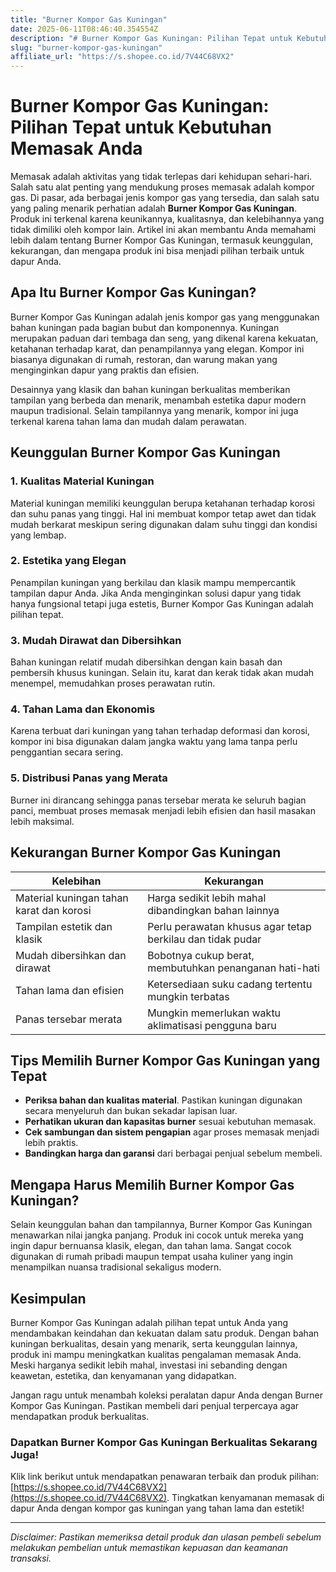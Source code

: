 ```yaml
---
title: "Burner Kompor Gas Kuningan"
date: 2025-06-11T08:46:40.354554Z
description: "# Burner Kompor Gas Kuningan: Pilihan Tepat untuk Kebutuhan Memasak Anda..."
slug: "burner-kompor-gas-kuningan"
affiliate_url: "https://s.shopee.co.id/7V44C68VX2"
---
```

# Burner Kompor Gas Kuningan: Pilihan Tepat untuk Kebutuhan Memasak Anda

Memasak adalah aktivitas yang tidak terlepas dari kehidupan sehari-hari. Salah satu alat penting yang mendukung proses memasak adalah kompor gas. Di pasar, ada berbagai jenis kompor gas yang tersedia, dan salah satu yang paling menarik perhatian adalah **Burner Kompor Gas Kuningan**. Produk ini terkenal karena keunikannya, kualitasnya, dan kelebihannya yang tidak dimiliki oleh kompor lain. Artikel ini akan membantu Anda memahami lebih dalam tentang Burner Kompor Gas Kuningan, termasuk keunggulan, kekurangan, dan mengapa produk ini bisa menjadi pilihan terbaik untuk dapur Anda.

## Apa Itu Burner Kompor Gas Kuningan?

Burner Kompor Gas Kuningan adalah jenis kompor gas yang menggunakan bahan kuningan pada bagian bubut dan komponennya. Kuningan merupakan paduan dari tembaga dan seng, yang dikenal karena kekuatan, ketahanan terhadap karat, dan penampilannya yang elegan. Kompor ini biasanya digunakan di rumah, restoran, dan warung makan yang menginginkan dapur yang praktis dan efisien.

Desainnya yang klasik dan bahan kuningan berkualitas memberikan tampilan yang berbeda dan menarik, menambah estetika dapur modern maupun tradisional. Selain tampilannya yang menarik, kompor ini juga terkenal karena tahan lama dan mudah dalam perawatan.

## Keunggulan Burner Kompor Gas Kuningan

### 1. Kualitas Material Kuningan

Material kuningan memiliki keunggulan berupa ketahanan terhadap korosi dan suhu panas yang tinggi. Hal ini membuat kompor tetap awet dan tidak mudah berkarat meskipun sering digunakan dalam suhu tinggi dan kondisi yang lembap.

### 2. Estetika yang Elegan

Penampilan kuningan yang berkilau dan klasik mampu mempercantik tampilan dapur Anda. Jika Anda menginginkan solusi dapur yang tidak hanya fungsional tetapi juga estetis, Burner Kompor Gas Kuningan adalah pilihan tepat.

### 3. Mudah Dirawat dan Dibersihkan

Bahan kuningan relatif mudah dibersihkan dengan kain basah dan pembersih khusus kuningan. Selain itu, karat dan kerak tidak akan mudah menempel, memudahkan proses perawatan rutin.

### 4. Tahan Lama dan Ekonomis

Karena terbuat dari kuningan yang tahan terhadap deformasi dan korosi, kompor ini bisa digunakan dalam jangka waktu yang lama tanpa perlu penggantian secara sering.

### 5. Distribusi Panas yang Merata

Burner ini dirancang sehingga panas tersebar merata ke seluruh bagian panci, membuat proses memasak menjadi lebih efisien dan hasil masakan lebih maksimal.

## Kekurangan Burner Kompor Gas Kuningan

| **Kelebihan**                           | **Kekurangan**                                               |
|------------------------------------------|--------------------------------------------------------------|
| Material kuningan tahan karat dan korosi | Harga sedikit lebih mahal dibandingkan bahan lainnya       |
| Tampilan estetik dan klasik             | Perlu perawatan khusus agar tetap berkilau dan tidak pudar  |
| Mudah dibersihkan dan dirawat          | Bobotnya cukup berat, membutuhkan penanganan hati-hati     |
| Tahan lama dan efisien                  | Ketersediaan suku cadang tertentu mungkin terbatas            |
| Panas tersebar merata                    | Mungkin memerlukan waktu aklimatisasi pengguna baru       |

## Tips Memilih Burner Kompor Gas Kuningan yang Tepat

- **Periksa bahan dan kualitas material**. Pastikan kuningan digunakan secara menyeluruh dan bukan sekadar lapisan luar.
- **Perhatikan ukuran dan kapasitas burner** sesuai kebutuhan memasak.
- **Cek sambungan dan sistem pengapian** agar proses memasak menjadi lebih praktis.
- **Bandingkan harga dan garansi** dari berbagai penjual sebelum membeli.

## Mengapa Harus Memilih Burner Kompor Gas Kuningan?

Selain keunggulan bahan dan tampilannya, Burner Kompor Gas Kuningan menawarkan nilai jangka panjang. Produk ini cocok untuk mereka yang ingin dapur bernuansa klasik, elegan, dan tahan lama. Sangat cocok digunakan di rumah pribadi maupun tempat usaha kuliner yang ingin menampilkan nuansa tradisional sekaligus modern.

## Kesimpulan

Burner Kompor Gas Kuningan adalah pilihan tepat untuk Anda yang mendambakan keindahan dan kekuatan dalam satu produk. Dengan bahan kuningan berkualitas, desain yang menarik, serta keunggulan lainnya, produk ini mampu meningkatkan kualitas pengalaman memasak Anda. Meski harganya sedikit lebih mahal, investasi ini sebanding dengan keawetan, estetika, dan kenyamanan yang didapatkan.

Jangan ragu untuk menambah koleksi peralatan dapur Anda dengan Burner Kompor Gas Kuningan. Pastikan membeli dari penjual terpercaya agar mendapatkan produk berkualitas.  

### Dapatkan Burner Kompor Gas Kuningan Berkualitas Sekarang Juga!

Klik link berikut untuk mendapatkan penawaran terbaik dan produk pilihan: [https://s.shopee.co.id/7V44C68VX2](https://s.shopee.co.id/7V44C68VX2). Tingkatkan kenyamanan memasak di dapur Anda dengan kompor gas kuningan yang tahan lama dan estetik!

---

*Disclaimer: Pastikan memeriksa detail produk dan ulasan pembeli sebelum melakukan pembelian untuk memastikan kepuasan dan keamanan transaksi.*